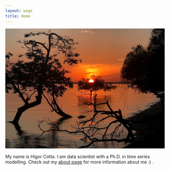 ```yaml
---
layout: page
title: Home
---
```

![Alter do Chão](fotos/alter.jpg "Alter do Chão - Pará@Brazil")

My name is Higor Cotta. I am data scientist with a Ph.D. in time series modelling.
Check out my <a href="./about">about page</a> for more information about me  :) .
   